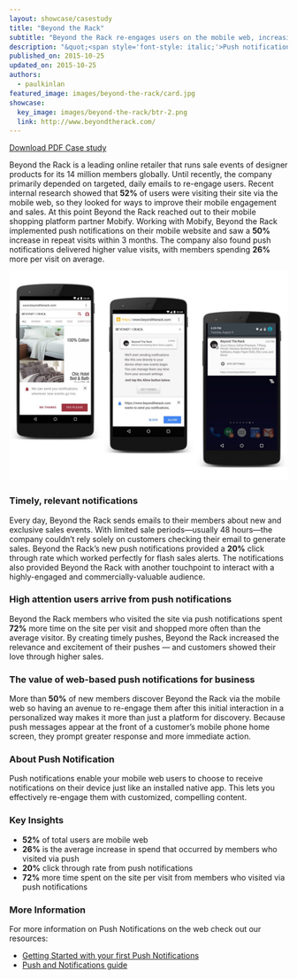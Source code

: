 ```yaml
---
layout: showcase/casestudy
title: "Beyond the Rack"
subtitle: "Beyond the Rack re-engages users on the mobile web, increasing revenue per visit by 26% with push notifications"
description: "&quot;<span style='font-style: italic;'>Push notifications allowed us to bring one of the most compelling capabilities from our native app to our mobile site. We see a direct 20% click through rate from push notifications—having another channel to reach our users is a game changer.</span>&quot; <br><br> &mdash;  Richard Cohene, VP Marketing, Beyond the Rack"
published_on: 2015-10-25
updated_on: 2015-10-25
authors:
  - paulkinlan
featured_image: images/beyond-the-rack/card.jpg
showcase:
  key_image: images/beyond-the-rack/btr-2.png
  link: http://www.beyondtherack.com/
---
```


<a class="mdl-button mdl-button--colored mdl-js-button mdl-js-ripple-effect" href="pdfs/btr-web-push-casestudy.pdf">Download PDF Case study</a>

Beyond the Rack is a leading online retailer that runs sale events of designer products
for its 14 million members globally. Until recently, the company primarily depended on 
targeted, daily emails to re-engage users. Recent internal research showed that **52%** of 
users were visiting their site via the mobile web, so they looked for ways to improve 
their mobile engagement and sales. At this point Beyond the Rack reached out to their 
mobile shopping platform partner Mobify. Working with Mobify, Beyond the Rack implemented 
push notifications on their mobile website and saw a **50%** increase in repeat visits within 
3 months. The company also found push notifications delivered higher value visits, with 
members spending **26%** more per visit on average.

<img src="images/beyond-the-rack/btr-steps.jpg">

### Timely, relevant notifications

Every day, Beyond the Rack sends emails to their members about new and exclusive sales 
events. With limited sale periods—usually 48 hours—the company couldn’t rely solely on 
customers checking their email to generate sales. Beyond the Rack’s new push notifications 
provided a **20%** click through rate which worked perfectly for flash sales alerts. The 
notifications also provided Beyond the Rack with another touchpoint to interact with a 
highly-engaged and commercially-valuable audience.

### High attention users arrive from push notifications

Beyond the Rack members who visited the site via push notifications  spent **72%** more 
time on the site per visit and shopped more often than the average visitor. By creating 
timely pushes, Beyond the Rack increased the relevance and excitement of their pushes &mdash; and 
customers showed their love through higher sales.

### The value of web-based push notifications for business

More than **50%** of new members discover Beyond the Rack via the mobile web so having an 
avenue to re-engage them after this initial interaction in a personalized way makes it more 
than just a platform for discovery. Because push messages appear at the front of a customer’s 
mobile phone home screen, they prompt greater response and more immediate action.

### About Push Notification

Push notifications enable your mobile web users to choose to receive notifications on their
device just like an installed native app. This lets you effectively re-engage them with customized, 
compelling content.

### Key Insights

* **52%** of total users are mobile web
* **26%** is the average increase in spend that occurred by members who visited via push
* **20%** click through rate from push notifications
* **72%** more time spent on the site per visit from members who visited via push notifications

### More Information

For more information on Push Notifications on the web check out our resources:

* [Getting Started with your first Push Notifications](/web/fundamentals/getting-started/push-notifications/)
* [Push and Notifications guide](/web/fundamentals/engage-and-retain/push-notifications/)